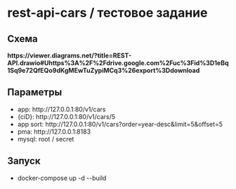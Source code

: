 # rest-api-cars / тестовое задание

<h2>Схема</h2>
<b>https://viewer.diagrams.net/?title=REST-API.drawio#Uhttps%3A%2F%2Fdrive.google.com%2Fuc%3Fid%3D1eBq1Sq9e72QfEQo9dKgMEwTuZypiMCq3%26export%3Ddownload</b>
<h2>Параметры</h2>
<ul>
<li>app: http://127.0.0.1:80/v1/cars</li>
<li>{ciD}: http://127.0.0.1:80/v1/cars/5</li>
<li>app sort: http://127.0.0.1:80/v1/cars?order=year-desc&limit=5&offset=5</li>
<li>pma: http://127.0.0.1:8183</li>
<li>mysql: root / secret</li>
</ul>
<h2>Запуск</h2>
<ul>
<li>docker-compose up -d --build</li>
</ul>